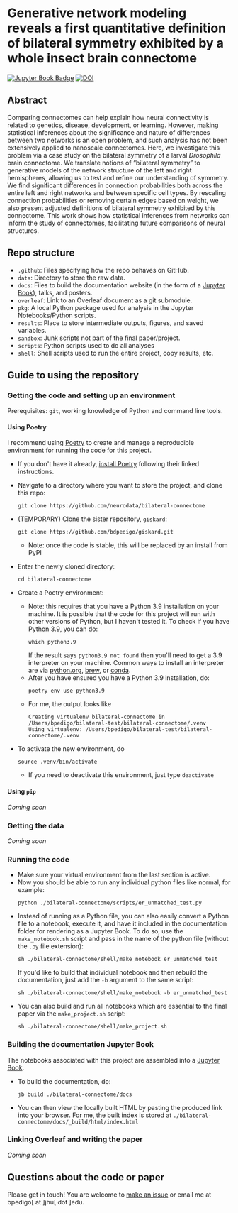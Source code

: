# Generative network modeling reveals a first quantitative definition of bilateral symmetry exhibited by a whole insect brain connectome

[![Jupyter Book Badge](https://jupyterbook.org/badge.svg)](http://docs.neurodata.io/bilateral-connectome/) [![DOI](https://zenodo.org/badge/410043679.svg)](https://zenodo.org/badge/latestdoi/410043679)


## Abstract 
Comparing connectomes can help explain how neural connectivity is related to genetics, disease, development, or learning. However, making statistical inferences about the significance and nature of differences between two networks is an open problem, and such analysis has not been extensively applied to nanoscale connectomes. Here, we investigate this problem via a case study on the bilateral symmetry of a larval *Drosophila* brain connectome. We translate notions of “bilateral symmetry” to generative models of the network structure of the left and right hemispheres, allowing us to test and refine our understanding of symmetry. We find significant differences in connection probabilities both across the entire left and right networks and between specific cell types. By rescaling connection probabilities or removing certain edges based on weight, we also present adjusted definitions of bilateral symmetry exhibited by this connectome. This work shows how statistical inferences from networks can inform the study of connectomes, facilitating future comparisons of neural structures.

## Repo structure 
- ``.github``: Files specifying how the repo behaves on GitHub.
- ``data``: Directory to store the raw data. 
- ``docs``: Files to build the documentation website (in the form of a [Jupyter Book](https://jupyterbook.org/intro.html)), talks, and posters.
- ``overleaf``: Link to an Overleaf document as a git submodule.
- ``pkg``: A local Python package used for analysis in the Jupyter Notebooks/Python scripts.
- ``results``: Place to store intermediate outputs, figures, and saved variables. 
- ``sandbox``: Junk scripts not part of the final paper/project.
- ``scripts``: Python scripts used to do all analyses
- ``shell``: Shell scripts used to run the entire project, copy results, etc.

## Guide to using the repository
### Getting the code and setting up an environment
Prerequisites: `git`, working knowledge of Python and command line tools.

#### Using Poetry
I recommend using [Poetry](https://python-poetry.org/) to create and manage a 
reproducible environment for running the code for this project. 
- If you don't have it already, [install Poetry](https://python-poetry.org/docs/#installation) following their linked instructions.
- Navigate to a directory where you want to store the project, and clone this repo: 
   ```
   git clone https://github.com/neurodata/bilateral-connectome
   ```
- (TEMPORARY) Clone the sister repository, `giskard`:
  ```
  git clone https://github.com/bdpedigo/giskard.git
  ```
  - Note: once the code is stable, this will be replaced by an install from PyPI
- Enter the newly cloned directory:
  ```
  cd bilateral-connectome
  ```
- Create a Poetry environment:
  - Note: this requires that you have a Python 3.9 installation on your machine. It is
    possible that the code for this project will run with other versions of Python,
    but I haven't tested it. To check if you have Python 3.9, you can do: 
    ```
    which python3.9
    ```
    If the result says `python3.9 not found` then you'll need to get a 3.9 interpreter
    on your machine. Common ways to install an interpreter are via
    [python.org](https://www.python.org/downloads/), [brew](https://docs.brew.sh/Homebrew-and-Python), or 
    [conda](https://anaconda.org/anaconda/python).
  - After you have ensured you have a Python 3.9 installation, do:
    ```
    poetry env use python3.9
    ```
  - For me, the output looks like
     ```
    Creating virtualenv bilateral-connectome in /Users/bpedigo/bilateral-test/bilateral-connectome/.venv
    Using virtualenv: /Users/bpedigo/bilateral-test/bilateral-connectome/.venv
    ```
  
- To activate the new environment, do 
  ```
  source .venv/bin/activate
  ```
  - If you need to deactivate this environment, just type `deactivate`

#### Using `pip`
*Coming soon*

### Getting the data 
*Coming soon*

### Running the code
- Make sure your virtual environment from the last section is active.
- Now you should be able to run any individual python files like normal, for example: 
  ```
  python ./bilateral-connectome/scripts/er_unmatched_test.py
  ```
- Instead of running as a Python file, you can also easily convert a Python file to a
  notebook, execute it, and have it included in the documentation folder for rendering
  as a Jupyter Book. To do so, use the `make_notebook.sh` script and pass in the name of 
  the python file (without the `.py` file extension):
  ```
  sh ./bilateral-connectome/shell/make_notebook er_unmatched_test
  ```
  If you'd like to build that individual notebook and then rebuild the documentation,
  just add the `-b` argument to the same script:
  ```
  sh ./bilateral-connectome/shell/make_notebook -b er_unmatched_test
  ```
- You can also build and run all notebooks which are essential to the final paper via
  the `make_project.sh` script: 
  ```
  sh ./bilateral-connectome/shell/make_project.sh
  ```

### Building the documentation Jupyter Book
The notebooks associated with this project are assembled into a
[Jupyter Book](https://jupyterbook.org/). 
- To build the documentation, do:
  ```
  jb build ./bilateral-connectome/docs
  ```
- You can then view the locally built HTML by pasting the produced link into your
  browser. For me, the built index is stored at `./bilateral-connectome/docs/_build/html/index.html`

### Linking Overleaf and writing the paper
*Coming soon*

## Questions about the code or paper 
Please get in touch! You are welcome to [make an issue](https://github.com/neurodata/bilateral-connectome/issues/new)
or email me at bpedigo[ at ]jhu[ dot ]edu.

<!-- ## Building the book 
*Coming soon* -->

<!-- ## Usage

### Building the book

If you'd like to develop on and build the Maggot connectome book, you should:

- Clone this repository and run
- Run `pip install -r requirements.txt` (it is recommended you do this within a virtual environment)
- (Recommended) Remove the existing `Maggot connectome/_build/` directory
- Run `jupyter-book build Maggot connectome/`

A fully-rendered HTML version of the book will be built in `Maggot connectome/_build/html/`.

### Hosting the book

The html version of the book is hosted on the `gh-pages` branch of this repo. A GitHub actions workflow has been created that automatically builds and pushes the book to this branch on a push or pull request to main.

If you wish to disable this automation, you may remove the GitHub actions workflow and build the book manually by:

- Navigating to your local build; and running,
- `ghp-import -n -p -f Maggot connectome/_build/html`

This will automatically push your build to the `gh-pages` branch. More information on this hosting process can be found [here](https://jupyterbook.org/publish/gh-pages.html#manually-host-your-book-with-github-pages).

-->

<!-- ## Credits

This project is created using the excellent open source [Jupyter Book project](https://jupyterbook.org/) and the [executablebooks/cookiecutter-jupyter-book template](https://github.com/executablebooks/cookiecutter-jupyter-book). -->
